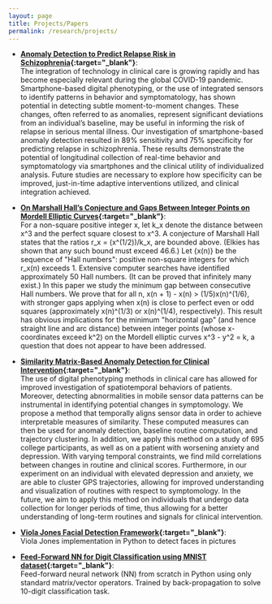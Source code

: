 ```yaml
---
layout: page
title: Projects/Papers
permalink: /research/projects/
---
```

- **[Anomaly Detection to Predict Relapse Risk in Schizophrenia](https://www.nature.com/articles/s41398-020-01123-7){:target="_blank"}**: <br>
The integration of technology in clinical care is growing rapidly and has become especially relevant during the global COVID-19 pandemic. Smartphone-based digital phenotyping, or the use of integrated sensors to identify patterns in behavior and symptomatology, has shown potential in detecting subtle moment-to-moment changes. These changes, often referred to as anomalies, represent significant deviations from an individual’s baseline, may be useful in informing the risk of relapse in serious mental illness. Our investigation of smartphone-based anomaly detection resulted in 89% sensitivity and 75% specificity for predicting relapse in schizophrenia. These results demonstrate the potential of longitudinal collection of real-time behavior and symptomatology via smartphones and the clinical utility of individualized analysis. Future studies are necessary to explore how specificity can be improved, just-in-time adaptive interventions utilized, and clinical integration achieved.


- **[On Marshall Hall’s Conjecture and Gaps Between Integer Points on Mordell Elliptic Curves](https://arxiv.org/pdf/1410.0078.pdf){:target="_blank"}**: <br>
For a non-square positive integer x, let k_x denote the distance between x^3 and the perfect square closest to x^3. A conjecture of Marshall Hall states that the ratios r_x = (x^(1/2))/k_x, are bounded above. (Elkies has shown that any such bound must exceed 46.6.) Let {x(n)} be the sequence of "Hall numbers": positive non-square integers for which r_x(n) exceeds 1. Extensive computer searches have identified approximately 50 Hall numbers. (It can be proved that infinitely many exist.) In this paper we study the minimum gap between consecutive Hall numbers. We prove that for all n, x(n + 1) - x(n) > (1/5)x(n)^(1/6), with stronger gaps applying when x(n) is close to perfect even or odd squares (approximately x(n)^(1/3) or x(n)^(1/4), respectively). This result has obvious implications for the minimum "horizontal gap" (and hence straight line and arc distance) between integer points (whose x-coordinates exceed k^2) on the Mordell elliptic curves x^3 - y^2 = k, a question that does not appear to have been addressed. <br>

- **[Similarity Matrix-Based Anomaly Detection for Clinical Intervention](https://www.researchsquare.com/article/rs-1021257/v1){:target="_blank"}**: <br>
The use of digital phenotyping methods in clinical care has allowed for improved investigation of spatiotemporal behaviors of patients. Moreover, detecting abnormalities in mobile sensor data patterns can be instrumental in identifying potential changes in symptomology. We propose a method that temporally aligns sensor data in order to achieve interpretable measures of similarity. These computed measures can then be used for anomaly detection, baseline routine computation, and trajectory clustering. In addition, we apply this method on a study of 695 college participants, as well as on a patient with worsening anxiety and depression. With varying temporal constraints, we find mild correlations between changes in routine and clinical scores. Furthermore, in our experiment on an individual with elevated depression and anxiety, we are able to cluster GPS trajectories, allowing for improved understanding and visualization of routines with respect to symptomology. In the future, we aim to apply this method on individuals that undergo data collection for longer periods of time, thus allowing for a better understanding of long-term routines and signals for clinical intervention.


- **[Viola Jones Facial Detection Framework](https://github.com/rydmel/Viola-Jones){:target="_blank"}**: <br>
Viola Jones implementation in Python to detect faces in pictures

- **[Feed-Forward NN for Digit Classification using MNIST dataset](https://github.com/rydmel/Feed-Forward-NN-for-Digit-Classification-MNIST-){:target="_blank"}**: <br>
Feed-forward neural network (NN) from scratch in Python using only standard matrix/vector operators. Trained by back-propagation to solve 10-digit classification task.


